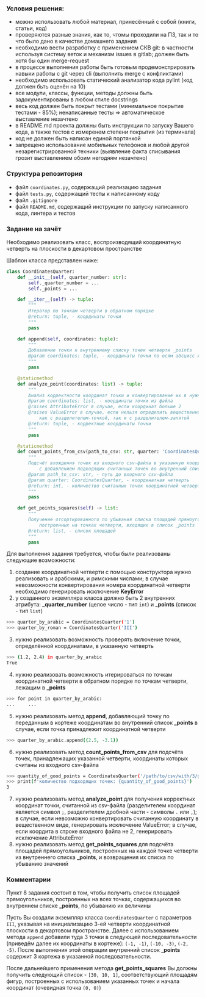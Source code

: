 ### Условия решения:

* можно использовать любой материал, принесённый с собой (книги, статьи, код)
* проверяются разные знания, как то, чтомы проходили на ПЗ, так и то что было дано в качестве домашнего задания
* необходимо вести разработку с применением СКВ git: в частности используя систему веток и механизм issues в gitlab; должен быть хотя бы один merge-request
* в процессе выполнения работы быть готовым продемонстрировать навыки работы с git через cli (выполнить merge с конфликтами)
* необходимо использовать статический анализатор кода pylint (код должен бьть оценён на 10)
* все модули, классы, функции, методы должны быть задокументированы в любом стиле docstrings
* весь код должен быть покрыт тестами (минимальное покрытие тестами - 85%); ненаписанные тесты => автоматическое выставление незачтено
* в README.md проекта должны быть инструкции по запуску Вашего кода, а также тестов с измеренем степени покрытия (из терминала)
* код не должен быть написан единой портянкой
* запрещено использование мобильных телефонов и любой другой незарегистрированной техники (выявление факта списывания грозит выставлением обоим негодяям незачтено)

### Структура репозитория

* файл `coordinates.py`, содержащий реализацию задания
* файл `tests.py`, содержащий тесты к написанному коду
* файл `.gitignore`
* файл `README.md`, содержащий инструкции по запуску написанного кода, линтера и тестов

### Задание на зачёт

Необходимо реализовать класс, воспроизводящий координатную четверть на плоскости в декартовом пространстве

Шаблон класса представлен ниже:
```python
class CoordinatesQuarter:
    def __init__(self, quarter_number: str):
        self._quarter_number = ...
        self._points = ...

    def __iter__(self) -> tuple:
        """
        Итератор по точкам четверти в обратном порядке
        @return: tuple, - координаты точки
        """
        pass

    def append(self, coordinates: tuple):
        """
        Добавление точки к внутреннему списку точек четверти _points
        @param coordinates: tuple, - координаты точки по осям абсцисс и ординат
        """
        pass

    @staticmethod
    def analyze_point(coordinates: list) -> tuple:
        """
        Анализ корректности координат точки и конвертирование их в нужный формат
        @param coordinates: list, - координаты точки из файла
        @raises AttributeError в случае, если координат больше 2
        @raises ValueError в случае, если нельзя определить вещественное число
            как с разделителем-точкой, так и с разделителем-запятой
        @return: tuple, - корректные координаты точки
        """
        pass

    @staticmethod
    def count_points_from_csv(path_to_csv: str, quarter: 'CoordinatesQuarter') -> int:
        """
        Подсчёт вхождения точек из входного csv-файла в указанную координатную четверть
            с добавлением подходящих считанных точек во внутренний список _points
        @param path_to_csv: str, - путь до входного csv-файла
        @param quarter: CoordinatesQuarter, - координатная четверть
        @return: int, - количество считанных точек координатной четверти
        """
        pass

    def get_points_squares(self) -> list:
        """
        Получение отсортированного по убывания списка площадей прямоугольников,
            построенных на точках четверти, входящих в список _points
        @return: list, - список площадей
        """
        pass
```

Для выполнения задания требуется, чтобы были реализованы следующие возможности:
1. создание координатной четверти с помощью конструктора нужно реализовать и арабскими, и римскими числами; в случае невозможности конвертирования номера координатной четверти необходимо генерировать исключение **KeyError**
2. у созданного экземпляра класса должно быть 2 внутренних атрибута: **_quarter_number** (целое число - тип `int`) и **_points** (список - тип `list`)
```bash
>>> quarter_by_arabic = CoordinatesQuarter('1')
>>> quarter_by_roman = CoordinatesQuarter('III')
```
3. нужно реализовать возможность проверять включение точки, определённой координатами, в указанную четверть
```bash
>>> (1.2, 2.4) in quarter_by_arabic
True
```
4. нужно реализовать возможность итерироваться по точкам координатной четверти в обратном порядке по точкам четверти, лежащим в **_points**
```bash
>>> for point in quarter_by_arabic:
...     ...
```
5. нужно реализовать метод **append**, добавляющий точку по переданным в кортеже координатам во внутренний список **_points** в случае, если точка принадлежит координатной четверти
```bash
>>> quarter_by_arabic.append((2.5, -3.1))
```
6. нужно реализовать метод **count_points_from_csv** для подсчёта точек, принадлежащих указанной четверти, координаты которых считаны из входного csv-файла
```bash
>>> quantity_of_good_points = CoordinatesQuarter('/path/to/csv/with/3/good/points', quarter_by_arabic):
>>> print(f'количество подходящих точек: {quantity_of_good_points}')
3
```
7. нужно реализовать метод **analyze_point** для получения корректных координат точки, считанной из csv-файла (разделителем координат является символ `;`, разделителем дробной части - символы `.` или `,`); в случае, если невозможно конвертировать считанную координату в вещественном виде, генерировать исключение ValueError; в случае, если коордита в строке входного файла не 2, генерировать исключение AttributeError
8. нужно реализовать метод **get_points_squares** для подсчёта площадей прямоугольников, построенных на каждой точке четверти из внутреннего списка **_points**, и возвращения их списка по убыванию значений

### Комментарии

Пункт 8 задания состоит в том, чтобы получить список площадей прямоугольников, построенных на всех точках, содержащихся во внутреннем списке **_points**, по убыванию их величины

Пусть Вы создали экземпляр класса `CoordinatesQuarter` с параметров `III`, указывая на инициализацию 3-ей четверти координатной плоскости в декартовом пространстве. Далее с использованием метода `append` добавили туда 3 точки в следующей последовательности (приведём далее их координаты в кортеже): `(-1, -1)`, `(-10, -3)`, `(-2, -5)`. После выполнения этой операции внутренний список **_points** содержит 3 кортежа в указанной последовательности.

После дальнейшего применения метода **get_points_squares** Вы должны получить следующий список - `[30, 10, 1]`, соответствующий площадям фигур, построенных с использованием указанных точек и начала координат (очевидная точка `(0, 0)`)